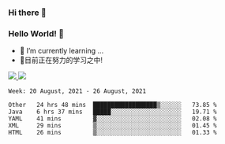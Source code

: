 ### Hi there 👋
### Hello World! 🙌

- 🌱 I’m currently learning ...
- 📖目前正在努力的学习之中!

<a href="https://github.com/anuraghazra/github-readme-stats">
  <img src="https://github-readme-stats.vercel.app/api?username=keyboardWithDream&show_icons=true&repo=github-readme-stats" />
</a>
<a href="https://github.com/anuraghazra/convoychat">
  <img src="https://github-readme-stats.vercel.app/api/top-langs/?username=keyboardWithDream&layout=compact&repo=convoychat" />
</a>



<!--START_SECTION:waka-->
```text
Week: 20 August, 2021 - 26 August, 2021

Other   24 hrs 48 mins  ██████████████████▒░░░░░░   73.85 % 
Java    6 hrs 37 mins   █████░░░░░░░░░░░░░░░░░░░░   19.71 % 
YAML    41 mins         ▓░░░░░░░░░░░░░░░░░░░░░░░░   02.08 % 
XML     29 mins         ▒░░░░░░░░░░░░░░░░░░░░░░░░   01.45 % 
HTML    26 mins         ▒░░░░░░░░░░░░░░░░░░░░░░░░   01.33 % 
```
<!--END_SECTION:waka-->
